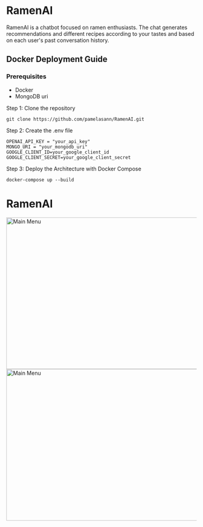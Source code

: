 

# RamenAI
RamenAI is a chatbot focused on ramen enthusiasts. The chat generates recommendations and different recipes according to your tastes and based on each user's past conversation history.


## Docker Deployment Guide

### Prerequisites

- Docker
- MongoDB uri

Step 1: Clone the repository
```
git clone https://github.com/pamelasann/RamenAI.git
```
Step 2: Create the .env file
```
OPENAI_API_KEY = "your_api_key"
MONGO_URI = "your_mongodb_uri"
GOOGLE_CLIENT_ID=your_google_client_id
GOOGLE_CLIENT_SECRET=your_google_client_secret
```
Step 3: Deploy the Architecture with Docker Compose
```
docker-compose up --build
```

# RamenAI
<img src="./previewImages/login.png" alt="Main Menu" width=750 height=400>
<img src="./previewImages/chat.png" alt="Main Menu" width=750 height=400>
